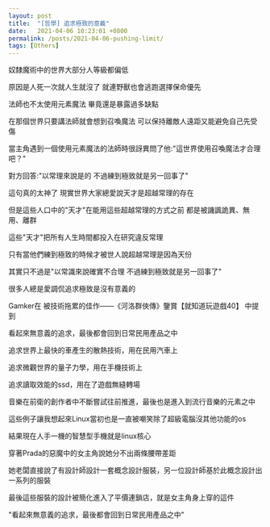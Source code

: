 ```yaml
---
layout: post
title:  "[哲學] 追求極致的意義"
date:   2021-04-06 10:23:01 +0800
permalink: /posts/2021-04-06-pushing-limit/
tags: [Others]
---
```


奴隸魔術中的世界大部分人等級都偏低

原因是人死一次就人生就沒了 就連野獸也會逃跑選擇保命優先

法師也不太使用元素魔法 畢竟還是暴露過多缺點

在那個世界只要講法師就會想到召喚魔法 可以保持離敵人遠距又能避免自己先受傷

當主角遇到一個使用元素魔法的法師時很訝異問了他:"這世界使用召喚魔法才合理吧？"

對方回答:"以常理來說是的 不過練到極致就是另一回事了"

這句真的太神了 現實世界大家總愛說天才是超越常理的存在

但是這些人口中的"天才"在能用這些超越常理的方式之前 都是被譏諷詭異、無用、離群

這些"天才"把所有人生時間都投入在研究違反常理

只有當他們練到極致的時候才被世人說超越常理是因為天份

其實只不過是"以常識來說確實不合理 不過練到極致就是另一回事了"

 

很多人總是愛調侃追求極致是沒有意義的

Gamker在 被技術拖累的佳作——《河洛群俠傳》鑒賞【就知道玩遊戲40】 中提到

看起來無意義的追求，最後都會回到日常民用產品之中

追求世界上最快的車產生的散熱技術，用在民用汽車上

追求微觀世界的量子力學，用在手機技術上

追求讀取效能的ssd，用在了遊戲無縫轉場 

音樂在前衛的創作者中不斷嘗試往前推進，最後也是進入到流行音樂的元素之中



這些例子讓我想起來Linux當初也是一直被嘲笑除了超級電腦沒其他功能的os

結果現在人手一機的智慧型手機就是linux核心



穿著Prada的惡魔中的女主角說她分不出兩條腰帶差距

她老闆直接說了有設計師設計一套概念設計服裝，另一位設計師基於此概念設計出一系列的服裝

最後這些服裝的設計被簡化進入了平價連鎖店，就是女主角身上穿的這件

"看起來無意義的追求，最後都會回到日常民用產品之中"

 
